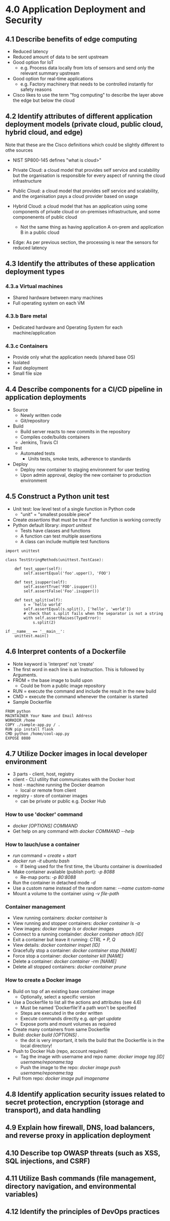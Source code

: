 # 4.0 Application Deployment and Security

## 4.1 Describe benefits of edge computing
* Reduced latency
* Reduced amount of data to be sent upstream
* Good option for IoT
    * e.g. Process data locally from lots of sensors and send only the relevant summary upstream
* Good option for real-time applications
    * e.g. Factory machinery that needs to be controlled instantly for safety reasons
* Cisco likes to use the term "fog computing" to describe the layer above the edge but below the cloud

## 4.2 Identify attributes of different application deployment models (private cloud, public cloud, hybrid cloud, and edge)
Note that these are the Cisco definitions which could be slightly different to othe sources    

* NIST SP800-145 defines "what is cloud>"

* Private Cloud: a cloud model that provides self service and scalability but the organisation is responsible for every aspect of running the cloud infrastructure
* Public Cloud: a cloud model that provides self service and scalability, and the organisation pays a cloud provider based on usage
* Hybrid Cloud: a cloud model that has an application using some components of private cloud or on-premises infrastructure, and some componenents of public cloud
    * Not the same thing as having application A on-prem and application B in a public cloud
* Edge: As per previous section, the processing is near the sensors for reduced latency

## 4.3 Identify the attributes of these application deployment types

### 4.3.a Virtual machines
* Shared hardware between many machines
* Full operating system on each VM
### 4.3.b Bare metal
* Dedicated hardware and Operating System for each machine/application
### 4.3.c Containers
* Provide only what the application needs (shared base OS)
* Isolated
* Fast deployment
* Small file size

## 4.4 Describe components for a CI/CD pipeline in application deployments
* Source
    * Newly written code
    * Git/repository
* Build
    * Build server reacts to new commits in the repository
    * Compiles code/builds containers
    * Jenkins, Travis CI
* Test
    * Automated tests
        * Units tests, smoke tests, adherence to standards
* Deploy
    * Deploy new container to staging environment for user testing
    * Upon admin approval, deploy the new container to production environment

## 4.5 Construct a Python unit test
* Unit test: low level test of a single function in Python code
    * "unit" = "smallest possible piece"
* Create *assertions* that must be true if the function is working correctly
* Python default library: *import unittest*
    * Tests have classes and functions
    * A function can test multiple assertions
    * A class can include multiple test functions
```
import unittest

class TestStringMethods(unittest.TestCase):

    def test_upper(self):
        self.assertEqual('foo'.upper(), 'FOO')

    def test_isupper(self):
        self.assertTrue('FOO'.isupper())
        self.assertFalse('Foo'.isupper())

    def test_split(self):
        s = 'hello world'
        self.assertEqual(s.split(), ['hello', 'world'])
        # check that s.split fails when the separator is not a string
        with self.assertRaises(TypeError):
            s.split(2)

if __name__ == '__main__':
    unittest.main()
```



## 4.6 Interpret contents of a Dockerfile
* Note keyword is 'interpret' not 'create'
* The first word in each line is an Instruction. This is followed by Arguments.
* FROM = the base image to build upon
    * Could be from a public image repository
* RUN = execute the command and include the result in the new build
* CMD = execute the command whenever the container is started
* Sample Dockerfile
```
FROM python
MAINTAINER Your Name and Email Address
WORKDIR /home
COPY ./sample-app.py / .
RUN pip install flask
CMD python /home/cool-app.py
EXPOSE 8080
```

## 4.7 Utilize Docker images in local developer environment

* 3 parts - client, host, registry
* client - CLI utility that communicates with the Docker host
* host - machine running the Docker deamon
    * local or remote from client
* registry - store of container images
    * can be private or public e.g. Docker Hub
### How to use 'docker' command
* *docker [OPTIONS] COMMAND*
* Get help on any command with *docker COMMAND --help*

### How to lauch/use a container
* *run* command = *create* + *start*
* *docker run -it ubuntu bash*
    * If being used for the first time, the Ubuntu container is downloaded
* Make container available (publish port): *-p 8088*
    * Re-map ports: *-p 80:8088*
* Run the container in detached mode *-d*
* Use a custom name instead of the random name: *--name custom-name*
* Mount a volume to the container using *-v file-path*



### Container management
* View running containers: *docker container ls*
* View running and stopper containers: *docker container ls -a*
* View images: *docker image ls* or *docker images*
* Connect to a running containder: *docker container attach [ID]*
* Exit a container but leave it running: *CTRL + P, Q*
* View details: *docker container inspet [ID]*
* Gracefully stop a container: *docker container stop [NAME]*
* Force stop a container: *docker container kill [NAME]*
* Delete a container: *docker container -rm [NAME]*
* Delete all stopped containers: *docker container prune*



### How to create a Docker image
* Build on top of an existing base container image
    * Optionally, select a specific version
* Use a Dockerfile to list all the actions and attributes (see 4.6)
    * Must be named 'Dockerfile'if a path won't be specified
    * Steps are executed in the order written
    * Execute commands directly e.g. *apt-get update*
    * Expose ports and mount volumes as required
* Create many containers from same Dockerfile
* Build: *docker build [OPTIONS] .*
    * the dot is very important, it tells the build that the Dockerfile is in the local directory!
* Push to Docker Hub (repo, account required)
    * Tag the image with username and repo name: *docker image tag [ID] username/reponame:tag*
    *  Push the image to the repo: *docker image push username/reponame:tag*
* Pull from repo: *docker image pull imagename*

## 4.8 Identify application security issues related to secret protection, encryption (storage and transport), and data handling


## 4.9 Explain how firewall, DNS, load balancers, and reverse proxy in application deployment

## 4.10 Describe top OWASP threats (such as XSS, SQL injections, and CSRF)

## 4.11 Utilize Bash commands (file management, directory navigation, and environmental variables)

## 4.12 Identify the principles of DevOps practices